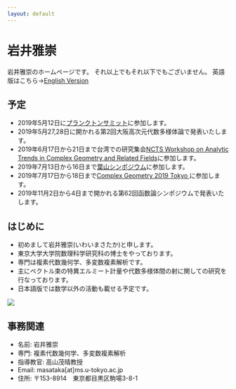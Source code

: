 ```yaml
---
layout: default
---
```




# **岩井雅崇**
岩井雅崇のホームページです。
それ以上でもそれ以下でもございません。
英語版はこちら→[English Version](https://masataka123.github.io/blog3_e/)

## **予定**
- 2019年5月12日に[プランクトンサミット](https://connpass.com/event/124747/)に参加します。
- 2019年5月27,28日に開かれる第2回大阪高次元代数多様体論で発表いたします。
- 2019年6月17日から21日まで台湾での研究集会[NCTS Workshop on Analytic Trends in Complex Geometry and Related Fields](http://www.ncts.ntu.edu.tw/events_2_detail.php?nid=223)に参加します。
- 2019年7月13日から16日まで[葉山シンポジウム](https://sites.google.com/site/scvhayama/)に参加します。
- 2019年7月17日から18日まで[Complex Geometry 2019 Tokyo ](https://sites.google.com/view/cg2019tokyo/)に参加します。
- 2019年11月2日から4日まで開かれる第62回函数論シンポジウムで発表いたします。

## **はじめに**
- 初めまして岩井雅崇(いわいまさたか)と申します。
- 東京大学大学院数理科学研究科の博士をやっております。
- 専門は複素代数幾何学、多変数複素解析です。
- 主にベクトル束の特異エルミート計量や代数多様体間の射に関しての研究を行なっております。
- 日本語版では数学以外の活動も載せる予定です。

![](https://masataka123.github.io/blog3/picture/1.jpg )

## **事務関連**
- 名前: 岩井雅崇
- 専門: 複素代数幾何学、多変数複素解析
- 指導教官: 高山茂晴教授
- Email: masataka[at]ms.u-tokyo.ac.jp
- 住所: 〒153-8914　東京都目黒区駒場3-8-1


